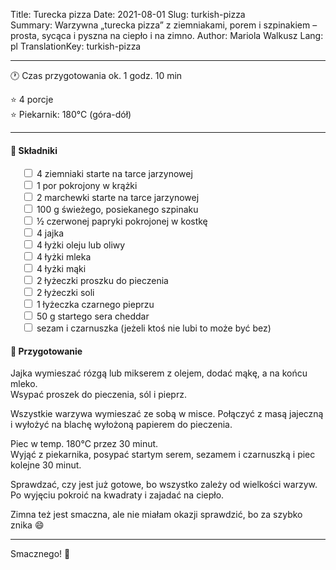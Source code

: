 Title: Turecka pizza
Date: 2021-08-01
Slug: turkish-pizza  
Summary: Warzywna „turecka pizza” z ziemniakami, porem i szpinakiem – prosta, sycąca i pyszna na ciepło i na zimno.
Author: Mariola Walkusz
Lang: pl
TranslationKey: turkish-pizza

---

<!-- ![def] -->

🕐 Czas przygotowania ok. 1 godz. 10 min

⭐ 4 porcje </br>
⭐ Piekarnik: 180°C (góra-dół)

---

#### 🌿 Składniki

&emsp; <input type="checkbox"> 4 ziemniaki starte na tarce jarzynowej </br>
&emsp; <input type="checkbox"> 1 por pokrojony w krążki </br>
&emsp; <input type="checkbox"> 2 marchewki starte na tarce jarzynowej </br>
&emsp; <input type="checkbox"> 100 g świeżego, posiekanego szpinaku </br>
&emsp; <input type="checkbox"> ½ czerwonej papryki pokrojonej w kostkę </br>
&emsp; <input type="checkbox"> 4 jajka </br>
&emsp; <input type="checkbox"> 4 łyżki oleju lub oliwy </br>
&emsp; <input type="checkbox"> 4 łyżki mleka </br>
&emsp; <input type="checkbox"> 4 łyżki mąki </br>
&emsp; <input type="checkbox"> 2 łyżeczki proszku do pieczenia </br>
&emsp; <input type="checkbox"> 2 łyżeczki soli </br>
&emsp; <input type="checkbox"> 1 łyżeczka czarnego pieprzu </br>
&emsp; <input type="checkbox"> 50 g startego sera cheddar </br>
&emsp; <input type="checkbox"> sezam i czarnuszka (jeżeli ktoś nie lubi to może być bez) </br>

#### 📝 Przygotowanie

Jajka wymieszać rózgą lub mikserem z olejem, dodać mąkę, a na końcu mleko.  
Wsypać proszek do pieczenia, sól i pieprz.  

Wszystkie warzywa wymieszać ze sobą w misce. Połączyć z masą jajeczną i wyłożyć na blachę wyłożoną papierem do pieczenia.  

Piec w temp. 180°C przez 30 minut.  
Wyjąć z piekarnika, posypać startym serem, sezamem i czarnuszką i piec kolejne 30 minut.  

Sprawdzać, czy jest już gotowe, bo wszystko zależy od wielkości warzyw.  
Po wyjęciu pokroić na kwadraty i zajadać na ciepło.  

Zimna też jest smaczna, ale nie miałam okazji sprawdzić, bo za szybko znika 😄  

---

Smacznego! 💛

[def]: static/images/turkish_pizza.jpg
